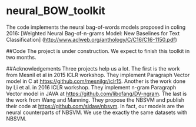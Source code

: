 # neural_BOW_toolkit

The code implements the neural bag-of-words models proposed in coling 2016: 
[Weighted Neural Bag-of-n-grams Model: New Baselines for Text Classification] (http://www.aclweb.org/anthology/C/C16/C16-1150.pdf)

##Code
The project is under construction. We expect to finish this toolkit in two months.

##Acknowledgements
Three projects help us a lot. The first is the work from Mesnil et al in 2015 ICLR workshop. They implement Paragraph Vector model in C at https://github.com/mesnilgr/iclr15. Another is the work done by Li et al. in 2016 ICLR workshop. They implement n-gram Paragraph Vector model in JAVA at https://github.com/libofang/DV-ngram. The last is the work from Wang and Manning. They propose the NBSVM and publish their code at https://github.com/sidaw/nbsvm. In fact, our models are the neural counterparts of NBSVM. We use the exactly the same datasets with NBSVM.
